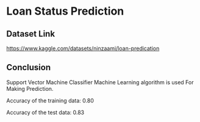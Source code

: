 
# Loan Status Prediction


## Dataset Link

https://www.kaggle.com/datasets/ninzaami/loan-predication


## Conclusion

Support Vector Machine Classifier Machine Learning algorithm is used For Making Prediction.


Accuracy of the training data:  0.80

Accuracy of the test data:  0.83



